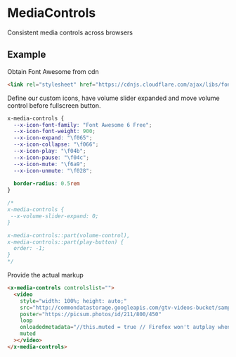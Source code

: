 <!--
  dest: components/MediaControls.html
-->
# MediaControls

Consistent media controls across browsers


## Example

<!-- Example -->

Obtain Font Awesome from cdn

```html
<link rel="stylesheet" href="https://cdnjs.cloudflare.com/ajax/libs/font-awesome/6.5.2/css/all.min.css" integrity="sha512-SnH5WK+bZxgPHs44uWIX+LLJAJ9/2PkPKZ5QiAj6Ta86w+fsb2TkcmfRyVX3pBnMFcV7oQPJkl9QevSCWr3W6A==" crossorigin="anonymous" referrerpolicy="no-referrer" />
```

Define our custom icons, have volume slider expanded and move volume control before fullscreen button.

```css
x-media-controls {
  --x-icon-font-family: "Font Awesome 6 Free";
  --x-icon-font-weight: 900;
  --x-icon-expand: "\f065";
  --x-icon-collapse: "\f066";
  --x-icon-play: "\f04b";
  --x-icon-pause: "\f04c";
  --x-icon-mute: "\f6a9";
  --x-icon-unmute: "\f028";
 
  border-radius: 0.5rem
}

/*
x-media-controls {
 --x-volume-slider-expand: 0;
}

x-media-controls::part(volume-control),
x-media-controls::part(play-button) {
  order: -1;
}
*/
```

Provide the actual markup

```html
<x-media-controls controlslist="">
  <video
    style="width: 100%; height: auto;"
    src="http://commondatastorage.googleapis.com/gtv-videos-bucket/sample/BigBuckBunny.mp4"
    poster="https://picsum.photos/id/211/800/450"
    loop
    onloadedmetadata="//this.muted = true // Firefox won't autplay when initially muted "
    muted
  ></video>
</x-media-controls>
```
